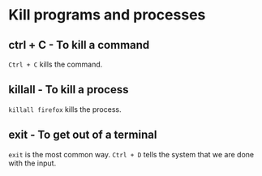 # Kill programs and processes

## ctrl + C - To kill a command

`Ctrl + C` kills the command.

## killall - To kill a process

`killall firefox` kills the process.

## exit - To get out of a terminal

`exit` is the most common way.
`Ctrl + D` tells the system that we are done with the input.
